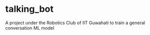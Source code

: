 # talking_bot
A project under the Robotics Club of IIT Guwahati to train a general conversation ML model
